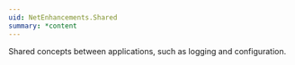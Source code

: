 ```yaml
---
uid: NetEnhancements.Shared
summary: *content
---
```

Shared concepts between applications, such as logging and configuration. 
